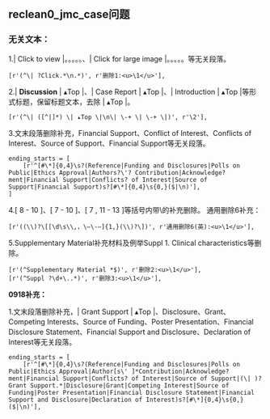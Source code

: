 ## reclean0_jmc_case问题
### 无关文本：
1.| Click to view |。。。。。、| Click for large image |。。。。。等无关段落。
```
[r'(^\| ?Click.*\n.*)', r'删除1:<u>\1</u>'],
```

2.| **Discussion** | ▴Top |、| Case Report | ▴Top |、| Introduction | ▴Top |等形式标题，保留标题文本，去除 | ▴Top |。
```
[r'(^\| ([^|]*) \| ▴Top \|\n\| \-+ \| \-+ \|)', r'\2'],
```

3.文末段落删除补充，Financial Support、Conflict of Interest、Conflicts of Interest、Source of Support、Financial Support等无关段落。
```
ending_starts = [
    [r'^[#\*]{0,4}\s?(Reference|Funding and Disclosures|Polls on Public|Ethics Approval|Authors?\'? Contribution|Acknowledge?ment|Financial Support|Conflicts? of Interest|Source of Support|Financial Support)s?[#\*]{0,4}\s{0,}($|\n)'],
]
```

4.\[ 8 \- 10 \]、\[ 7 \- 10 \]、\[ 7 , 11 \- 13 \]等括号内带\的补充删除。
通用删除6补充：
```
[r'((\\)?\[[\d\s\\,，\–\-—]{1,}(\\)?\])', r'通用删除6(英):<u>\1</u>'],
```

5.Supplementary Material补充材料及例举Suppl 1. Clinical characteristics等删除。
```
[r'(^Supplementary Material *$)', r'删除2:<u>\1</u>'],
[r'(^Suppl ?\d+\..*)', r'删除3:<u>\1</u>'],
```

**0918补充：**

1.文末段落删除补充，| Grant Support | ▴Top |、Disclosure、Grant、Competing Interests、Source of Funding、Poster Presentation、Financial Disclosure Statement、Financial Support and Disclosure、Declaration of Interest等无关段落。
```
ending_starts = [
    [r'^[#\*]{0,4}\s?(Reference|Funding and Disclosures|Polls on Public|Ethics Approval|Author[s\' ]*Contribution|Acknowledge?ment|Financial Support|Conflicts? of Interest|Source of Support|(\| )?Grant Support.*|Disclosure|Grant|Competing Interest|Source of Funding|Poster Presentation|Financial Disclosure Statement|Financial Support and Disclosure|Declaration of Interest)s?[#\*]{0,4}\s{0,}($|\n)'],
```


